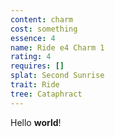 ```yaml
---
content: charm
cost: something
essence: 4
name: Ride e4 Charm 1
rating: 4
requires: []
splat: Second Sunrise
trait: Ride
tree: Cataphract
---
```


Hello **world**!
